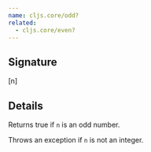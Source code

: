 ```yaml
---
name: cljs.core/odd?
related:
  - cljs.core/even?
---
```


## Signature
[n]


## Details

Returns true if `n` is an odd number.

Throws an exception if `n` is not an integer.
